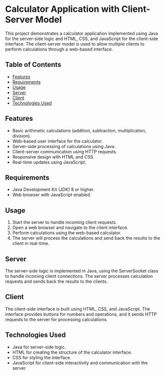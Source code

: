 # Calculator Application with Client-Server Model

This project demonstrates a calculator application implemented using Java for the server-side logic and HTML, CSS, and JavaScript for the client-side interface. The client-server model is used to allow multiple clients to perform calculations through a web-based interface.

## Table of Contents

- [Features](#features)
- [Requirements](#requirements)
- [Usage](#usage)
- [Server](#server)
- [Client](#client)
- [Technologies Used](#technologies-used)

## Features

- Basic arithmetic calculations (addition, subtraction, multiplication, division).
- Web-based user interface for the calculator.
- Server-side processing of calculations using Java.
- Client-server communication using HTTP requests.
- Responsive design with HTML and CSS.
- Real-time updates using JavaScript.

## Requirements

- Java Development Kit (JDK) 8 or higher.
- Web browser with JavaScript enabled.

## Usage

1. Start the server to handle incoming client requests.
2. Open a web browser and navigate to the client interface.
3. Perform calculations using the web-based calculator.
4. The server will process the calculations and send back the results to the client in real-time.


## Server
The server-side logic is implemented in Java, using the ServerSocket class to handle incoming client connections. The server processes calculation requests and sends back the results to the clients.

## Client
The client-side interface is built using HTML, CSS, and JavaScript. The interface provides buttons for numbers and operations, and it sends HTTP requests to the server for processing calculations.

## Technologies Used
- Java for server-side logic.
- HTML for creating the structure of the calculator interface.
- CSS for styling the interface.
- JavaScript for client-side interactivity and communication with the server.
